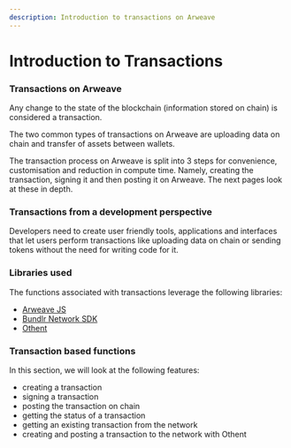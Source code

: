 ```yaml
---
description: Introduction to transactions on Arweave
---
```


# Introduction to Transactions

### Transactions on Arweave

Any change to the state of the blockchain (information stored on chain) is considered a transaction.

The two common types of transactions on Arweave are uploading data on chain and transfer of assets between wallets.

The transaction process on Arweave is split into 3 steps for convenience,  customisation and reduction in compute time. Namely, creating the transaction, signing it and then posting it on Arweave. The next pages look at these in depth.

### Transactions from a development perspective

Developers need to create user friendly tools, applications and interfaces that let users perform transactions like uploading data on chain or sending tokens without the need for writing code for it.

### Libraries used

The functions associated with transactions leverage the following libraries:

* [Arweave JS](https://github.com/ArweaveTeam/arweave-js)
* [Bundlr Network SDK](https://docs.bundlr.network/category/basic-features)
* [Othent](https://othent.io/)

### Transaction based functions

In this section, we will look at the following features:

* creating a transaction
* signing a transaction
* posting the transaction on chain
* getting the status of a transaction
* getting an existing transaction from the network
* creating and posting a transaction to the network with Othent


